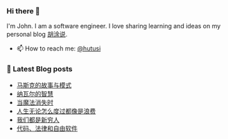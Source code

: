 ### Hi there 👋

<!--
**hutusi/hutusi** is a ✨ _special_ ✨ repository because its `README.md` (this file) appears on your GitHub profile.

Here are some ideas to get you started:

- 🔭 I’m currently working on ...
- 🌱 I’m currently learning ...
- 👯 I’m looking to collaborate on ...
- 🤔 I’m looking for help with ...
- 💬 Ask me about ...
- 📫 How to reach me: ...
- 😄 Pronouns: ...
- ⚡ Fun fact: ...
-->

I'm John. I am a software engineer. I love sharing learning and ideas on my personal blog [胡涂说](https://hutusi.com/).

- 📫 How to reach me: [@hutusi](https://twitter.com/hutusi)

### 📝 Latest Blog posts
<!-- BLOG-POST-LIST:START -->
- [马斯克的故事与模式](https://hutusi.com/articles/elon-musk)
- [纳瓦尔的智慧](https://hutusi.com/articles/naval)
- [当魔法消失时](https://hutusi.com/articles/nostalgia)
- [人生无论怎么度过都像是浪费](https://hutusi.com/articles/life-is-a-good-thing-2022-review)
- [我们都是新穷人](https://hutusi.com/articles/the-new-poor)
- [代码、法律和自由软件](https://hutusi.com/articles/code-v2)
<!-- BLOG-POST-LIST:END -->
